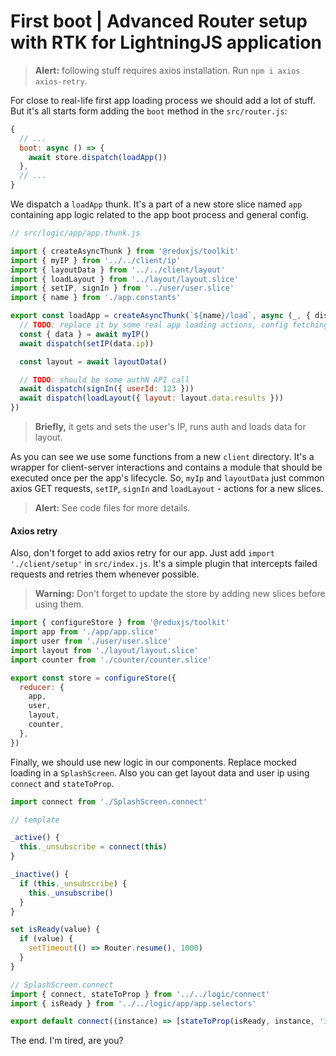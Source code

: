 # First boot | Advanced Router setup with RTK for LightningJS application
> **Alert:** following stuff requires axios installation. Run `npm i axios axios-retry`.

For close to real-life first app loading process we should add a lot of stuff. But it's all starts form adding the `boot` method in the `src/router.js`:

```javascript
{
  // ...
  boot: async () => {
    await store.dispatch(loadApp())
  },
  // ...
}
```

We dispatch a `loadApp` thunk. It's a part of a new store slice named `app` containing app logic related to the app boot process and general config.

```javascript
// src/logic/app/app.thunk.js

import { createAsyncThunk } from '@reduxjs/toolkit'
import { myIP } from '../../client/ip'
import { layoutData } from '../../client/layout'
import { loadLayout } from '../layout/layout.slice'
import { setIP, signIn } from '../user/user.slice'
import { name } from './app.constants'

export const loadApp = createAsyncThunk(`${name}/load`, async (_, { dispatch }) => {
  // TODO: replace it by some real app loading actions, config fetching, etc.
  const { data } = await myIP()
  await dispatch(setIP(data.ip))

  const layout = await layoutData()

  // TODO: should be some authN API call
  await dispatch(signIn({ userId: 123 }))
  await dispatch(loadLayout({ layout: layout.data.results }))
})
```

> **Briefly,** it gets and sets the user's IP, runs auth and loads data for layout.

As you can see we use some functions from a new `client` directory.
It's a wrapper for client-server interactions and contains a module that should be executed once per the app's lifecycle.
So, `myIp` and `layoutData` just common axios GET requests, `setIP`, `signIn` and `loadLayout` - actions for a new slices.

> **Alert:** See code files for more details.

#### Axios retry
Also, don't forget to add axios retry for our app. Just add `import './client/setup'` in `src/index.js`.
It's a simple plugin that intercepts failed requests and retries them whenever possible.

> **Warning:** Don't forget to update the store by adding new slices before using them.

```javascript
import { configureStore } from '@reduxjs/toolkit'
import app from './app/app.slice'
import user from './user/user.slice'
import layout from './layout/layout.slice'
import counter from './counter/counter.slice'

export const store = configureStore({
  reducer: {
    app,
    user,
    layout,
    counter,
  },
})
```

Finally, we should use new logic in our components. Replace mocked loading in a `SplashScreen`. Also you can get layout data and user ip using `connect` and `stateToProp`.

```javascript
import connect from './SplashScreen.connect'

// template

_active() {
  this._unsubscribe = connect(this)
}

_inactive() {
  if (this._unsubscribe) {
    this._unsubscribe()
  }
}

set isReady(value) {
  if (value) {
    setTimeout(() => Router.resume(), 1000)
  }
}
```
```javascript
// SplashScreen.connect
import { connect, stateToProp } from '../../logic/connect'
import { isReady } from '../../logic/app/app.selectors'

export default connect((instance) => [stateToProp(isReady, instance, 'isReady')])
```

The end. I'm tired, are you?
